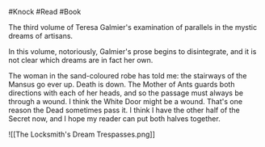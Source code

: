 #Knock #Read #Book 

The third volume of Teresa Galmier's examination of parallels in the mystic dreams of artisans.

In this volume, notoriously, Galmier's prose begins to disintegrate, and it is not clear which dreams are in fact her own.

The woman in the sand-coloured robe has told me: the stairways of the Mansus go ever up. Death is down. The Mother of Ants guards both directions with each of her heads, and so the passage must always be through a wound. I think the White Door might be a wound. That's one reason the Dead sometimes pass it. I think I have the other half of the Secret now, and I hope my reader can put both halves together.

![[The Locksmith's Dream Trespasses.png]]